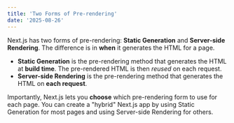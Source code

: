 ```yaml
---
title: 'Two Forms of Pre-rendering'
date: '2025-08-26'
---
```

 
Next.js has two forms of pre-rendering: **Static Generation** and **Server-side Rendering**. The difference is in **when** it generates the HTML for a page.
 
- **Static Generation** is the pre-rendering method that generates the HTML at **build time**. The pre-rendered HTML is then _reused_ on each request.
- **Server-side Rendering** is the pre-rendering method that generates the HTML on **each request**.
 
Importantly, Next.js lets you **choose** which pre-rendering form to use for each page. You can create a "hybrid" Next.js app by using Static Generation for most pages and using Server-side Rendering for others.